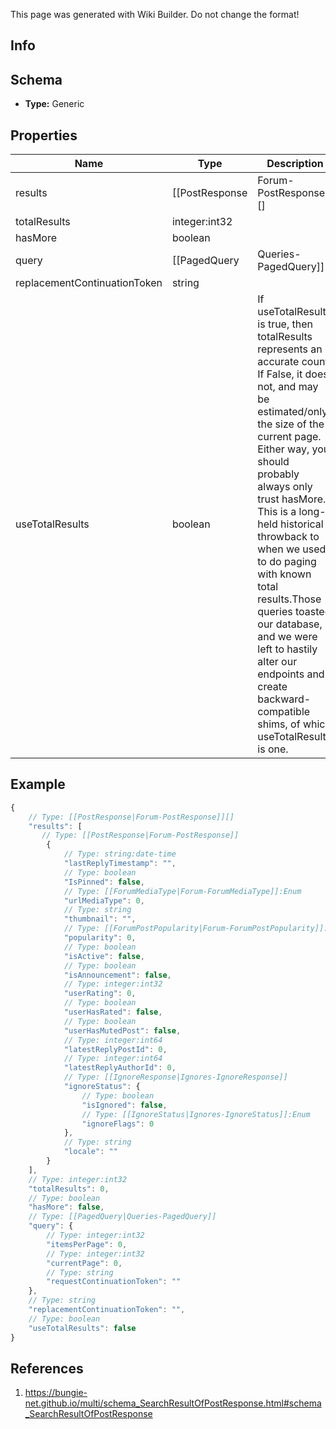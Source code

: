 <span class="wiki-builder">This page was generated with Wiki Builder. Do not change the format!</span>

## Info

## Schema
* **Type:** Generic

## Properties
Name | Type | Description
---- | ---- | -----------
results | [[PostResponse|Forum-PostResponse]][] | 
totalResults | integer:int32 | 
hasMore | boolean | 
query | [[PagedQuery|Queries-PagedQuery]] | 
replacementContinuationToken | string | 
useTotalResults | boolean | If useTotalResults is true, then totalResults represents an accurate count. If False, it does not, and may be estimated/only the size of the current page. Either way, you should probably always only trust hasMore. This is a long-held historical throwback to when we used to do paging with known total results.Those queries toasted our database, and we were left to hastily alter our endpoints and create backward-compatible shims, of which useTotalResults is one.

## Example
```javascript
{
    // Type: [[PostResponse|Forum-PostResponse]][]
    "results": [
       // Type: [[PostResponse|Forum-PostResponse]]
        {
            // Type: string:date-time
            "lastReplyTimestamp": "",
            // Type: boolean
            "IsPinned": false,
            // Type: [[ForumMediaType|Forum-ForumMediaType]]:Enum
            "urlMediaType": 0,
            // Type: string
            "thumbnail": "",
            // Type: [[ForumPostPopularity|Forum-ForumPostPopularity]]:Enum
            "popularity": 0,
            // Type: boolean
            "isActive": false,
            // Type: boolean
            "isAnnouncement": false,
            // Type: integer:int32
            "userRating": 0,
            // Type: boolean
            "userHasRated": false,
            // Type: boolean
            "userHasMutedPost": false,
            // Type: integer:int64
            "latestReplyPostId": 0,
            // Type: integer:int64
            "latestReplyAuthorId": 0,
            // Type: [[IgnoreResponse|Ignores-IgnoreResponse]]
            "ignoreStatus": {
                // Type: boolean
                "isIgnored": false,
                // Type: [[IgnoreStatus|Ignores-IgnoreStatus]]:Enum
                "ignoreFlags": 0
            },
            // Type: string
            "locale": ""
        }
    ],
    // Type: integer:int32
    "totalResults": 0,
    // Type: boolean
    "hasMore": false,
    // Type: [[PagedQuery|Queries-PagedQuery]]
    "query": {
        // Type: integer:int32
        "itemsPerPage": 0,
        // Type: integer:int32
        "currentPage": 0,
        // Type: string
        "requestContinuationToken": ""
    },
    // Type: string
    "replacementContinuationToken": "",
    // Type: boolean
    "useTotalResults": false
}

```

## References
1. https://bungie-net.github.io/multi/schema_SearchResultOfPostResponse.html#schema_SearchResultOfPostResponse
